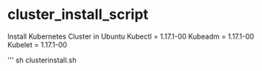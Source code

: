# cluster_install_script
Install Kubernetes Cluster in Ubuntu
Kubectl = 1.17.1-00
Kubeadm = 1.17.1-00
Kubelet = 1.17.1-00

'''
sh clusterinstall.sh

```
